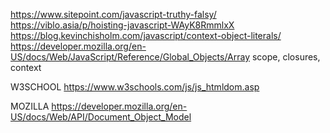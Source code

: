https://www.sitepoint.com/javascript-truthy-falsy/
https://viblo.asia/p/hoisting-javascript-WAyK8RmmlxX
https://blog.kevinchisholm.com/javascript/context-object-literals/
https://developer.mozilla.org/en-US/docs/Web/JavaScript/Reference/Global_Objects/Array
scope, closures, context


W3SCHOOL
https://www.w3schools.com/js/js_htmldom.asp

MOZILLA
https://developer.mozilla.org/en-US/docs/Web/API/Document_Object_Model